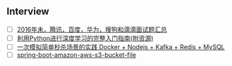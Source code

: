 ## Interview

- [ ] [2016年未，腾讯，百度，华为，搜狗和滴滴面试题汇总](http://mp.weixin.qq.com/s?__biz=MzI2OTQxMTM4OQ==&mid=2247484286&idx=1&sn=e5843fb79d8a36ab063699b5fb9a0711&chksm=eae1f62cdd967f3a576396f8402581326b835b8327ed5f20f23896fcd22c2115e77863b4115b#rd)
- [ ] [利用Python进行深度学习的完整入门指南(附资源)](http://mp.weixin.qq.com/s/4fuhL7Lonj6OjLyyDy167w)
- [ ] [一次模拟简单秒杀场景的实践 Docker + Nodejs + Kafka + Redis + MySQL](http://www.jianshu.com/p/c18e61d0726c)
- [ ] [spring-boot-amazon-aws-s3-bucket-file](http://stackoverflow.com/questions/38578937/spring-boot-amazon-aws-s3-bucket-file-download-access-denied)
